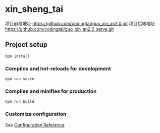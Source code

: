 # xin_sheng_tai
项目前段地址
https://github.com/codingtai/guo_xin_an2.0.git
项目后端地址
https://github.com/codingtai/guo_xin_an2.0_serve.git


## Project setup
```
npm install
```

### Compiles and hot-reloads for development
```
npm run serve
```

### Compiles and minifies for production
```
npm run build
```

### Customize configuration
See [Configuration Reference](https://cli.vuejs.org/config/).
